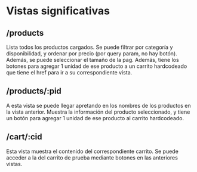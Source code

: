 # Vistas significativas
## /products
Lista todos los productos cargados. Se puede filtrar por categoría y disponibilidad, y ordenar por precio (por query param, no hay botón). Además, se puede seleccionar el tamaño de la pag.
Además, tiene los botones para agregar 1 unidad de ese producto a un carrito hardcodeado que tiene el href para ir a su correspondiente vista.
## /products/:pid
A esta vista se puede llegar apretando en los nombres de los productos en la vista anterior. Muestra la información del producto seleccionado, y tiene un botón para agregar 1 unidad de ese producto al carrito hardcodeado.
## /cart/:cid
Esta vista muestra el contenido del correspondiente carrito. Se puede acceder a la del carrito de prueba mediante botones en las anteriores vistas.